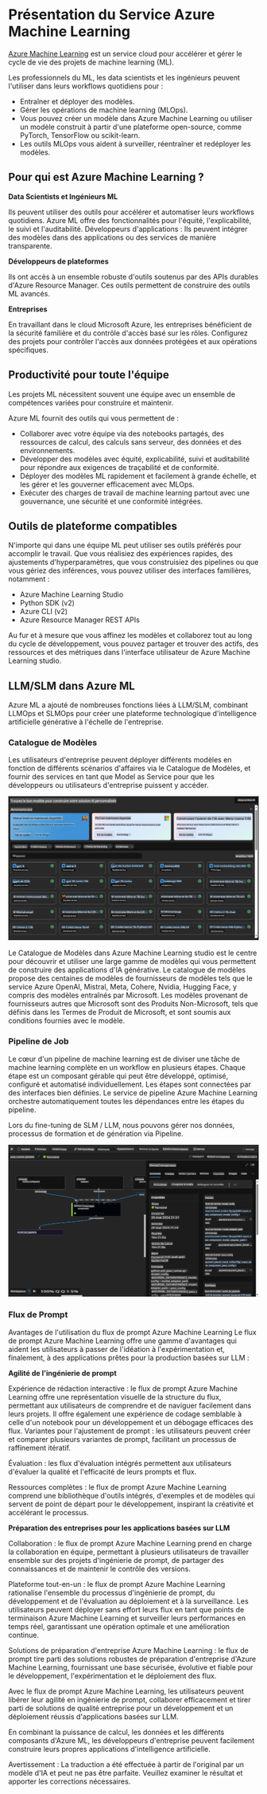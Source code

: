 # **Présentation du Service Azure Machine Learning**

[Azure Machine Learning](https://ml.azure.com?WT.mc_id=aiml-138114-kinfeylo) est un service cloud pour accélérer et gérer le cycle de vie des projets de machine learning (ML).

Les professionnels du ML, les data scientists et les ingénieurs peuvent l'utiliser dans leurs workflows quotidiens pour :

- Entraîner et déployer des modèles.
- Gérer les opérations de machine learning (MLOps).
- Vous pouvez créer un modèle dans Azure Machine Learning ou utiliser un modèle construit à partir d'une plateforme open-source, comme PyTorch, TensorFlow ou scikit-learn.
- Les outils MLOps vous aident à surveiller, réentraîner et redéployer les modèles.

## Pour qui est Azure Machine Learning ?

**Data Scientists et Ingénieurs ML**

Ils peuvent utiliser des outils pour accélérer et automatiser leurs workflows quotidiens.
Azure ML offre des fonctionnalités pour l'équité, l'explicabilité, le suivi et l'auditabilité.
Développeurs d'applications :
Ils peuvent intégrer des modèles dans des applications ou des services de manière transparente.

**Développeurs de plateformes**

Ils ont accès à un ensemble robuste d'outils soutenus par des APIs durables d'Azure Resource Manager.
Ces outils permettent de construire des outils ML avancés.

**Entreprises**

En travaillant dans le cloud Microsoft Azure, les entreprises bénéficient de la sécurité familière et du contrôle d'accès basé sur les rôles.
Configurez des projets pour contrôler l'accès aux données protégées et aux opérations spécifiques.

## Productivité pour toute l'équipe
Les projets ML nécessitent souvent une équipe avec un ensemble de compétences variées pour construire et maintenir.

Azure ML fournit des outils qui vous permettent de :
- Collaborer avec votre équipe via des notebooks partagés, des ressources de calcul, des calculs sans serveur, des données et des environnements.
- Développer des modèles avec équité, explicabilité, suivi et auditabilité pour répondre aux exigences de traçabilité et de conformité.
- Déployer des modèles ML rapidement et facilement à grande échelle, et les gérer et les gouverner efficacement avec MLOps.
- Exécuter des charges de travail de machine learning partout avec une gouvernance, une sécurité et une conformité intégrées.

## Outils de plateforme compatibles

N'importe qui dans une équipe ML peut utiliser ses outils préférés pour accomplir le travail.
Que vous réalisiez des expériences rapides, des ajustements d'hyperparamètres, que vous construisiez des pipelines ou que vous gériez des inférences, vous pouvez utiliser des interfaces familières, notamment :
- Azure Machine Learning Studio
- Python SDK (v2)
- Azure CLI (v2)
- Azure Resource Manager REST APIs

Au fur et à mesure que vous affinez les modèles et collaborez tout au long du cycle de développement, vous pouvez partager et trouver des actifs, des ressources et des métriques dans l'interface utilisateur de Azure Machine Learning studio.

## **LLM/SLM dans Azure ML**

Azure ML a ajouté de nombreuses fonctions liées à LLM/SLM, combinant LLMOps et SLMOps pour créer une plateforme technologique d'intelligence artificielle générative à l'échelle de l'entreprise.

### **Catalogue de Modèles**

Les utilisateurs d'entreprise peuvent déployer différents modèles en fonction de différents scénarios d'affaires via le Catalogue de Modèles, et fournir des services en tant que Model as Service pour que les développeurs ou utilisateurs d'entreprise puissent y accéder.

![models](../../../../translated_images/models.cb8d085cb832f2d0d8b24e4c091e223d3aa6a585f5ab53747e8d3db7ed3d2446.fr.png)

Le Catalogue de Modèles dans Azure Machine Learning studio est le centre pour découvrir et utiliser une large gamme de modèles qui vous permettent de construire des applications d'IA générative. Le catalogue de modèles propose des centaines de modèles de fournisseurs de modèles tels que le service Azure OpenAI, Mistral, Meta, Cohere, Nvidia, Hugging Face, y compris des modèles entraînés par Microsoft. Les modèles provenant de fournisseurs autres que Microsoft sont des Produits Non-Microsoft, tels que définis dans les Termes de Produit de Microsoft, et sont soumis aux conditions fournies avec le modèle.

### **Pipeline de Job**

Le cœur d'un pipeline de machine learning est de diviser une tâche de machine learning complète en un workflow en plusieurs étapes. Chaque étape est un composant gérable qui peut être développé, optimisé, configuré et automatisé individuellement. Les étapes sont connectées par des interfaces bien définies. Le service de pipeline Azure Machine Learning orchestre automatiquement toutes les dépendances entre les étapes du pipeline.

Lors du fine-tuning de SLM / LLM, nous pouvons gérer nos données, processus de formation et de génération via Pipeline.

![finetuning](../../../../translated_images/finetuning.45db682d7f536aeb2a5f38d7bd8a42e61d02b6729f6d39df7a97ff4fad4c42b6.fr.png)

### **Flux de Prompt**

Avantages de l'utilisation du flux de prompt Azure Machine Learning
Le flux de prompt Azure Machine Learning offre une gamme d'avantages qui aident les utilisateurs à passer de l'idéation à l'expérimentation et, finalement, à des applications prêtes pour la production basées sur LLM :

**Agilité de l'ingénierie de prompt**

Expérience de rédaction interactive : le flux de prompt Azure Machine Learning offre une représentation visuelle de la structure du flux, permettant aux utilisateurs de comprendre et de naviguer facilement dans leurs projets. Il offre également une expérience de codage semblable à celle d'un notebook pour un développement et un débogage efficaces des flux.
Variantes pour l'ajustement de prompt : les utilisateurs peuvent créer et comparer plusieurs variantes de prompt, facilitant un processus de raffinement itératif.

Évaluation : les flux d'évaluation intégrés permettent aux utilisateurs d'évaluer la qualité et l'efficacité de leurs prompts et flux.

Ressources complètes : le flux de prompt Azure Machine Learning comprend une bibliothèque d'outils intégrés, d'exemples et de modèles qui servent de point de départ pour le développement, inspirant la créativité et accélérant le processus.

**Préparation des entreprises pour les applications basées sur LLM**

Collaboration : le flux de prompt Azure Machine Learning prend en charge la collaboration en équipe, permettant à plusieurs utilisateurs de travailler ensemble sur des projets d'ingénierie de prompt, de partager des connaissances et de maintenir le contrôle des versions.

Plateforme tout-en-un : le flux de prompt Azure Machine Learning rationalise l'ensemble du processus d'ingénierie de prompt, du développement et de l'évaluation au déploiement et à la surveillance. Les utilisateurs peuvent déployer sans effort leurs flux en tant que points de terminaison Azure Machine Learning et surveiller leurs performances en temps réel, garantissant une opération optimale et une amélioration continue.

Solutions de préparation d'entreprise Azure Machine Learning : le flux de prompt tire parti des solutions robustes de préparation d'entreprise d'Azure Machine Learning, fournissant une base sécurisée, évolutive et fiable pour le développement, l'expérimentation et le déploiement des flux.

Avec le flux de prompt Azure Machine Learning, les utilisateurs peuvent libérer leur agilité en ingénierie de prompt, collaborer efficacement et tirer parti de solutions de qualité entreprise pour un développement et un déploiement réussis d'applications basées sur LLM.

En combinant la puissance de calcul, les données et les différents composants d'Azure ML, les développeurs d'entreprise peuvent facilement construire leurs propres applications d'intelligence artificielle.

Avertissement : La traduction a été effectuée à partir de l'original par un modèle d'IA et peut ne pas être parfaite. 
Veuillez examiner le résultat et apporter les corrections nécessaires.